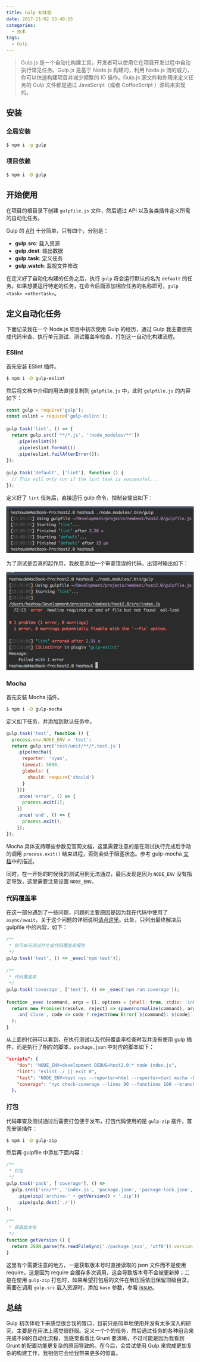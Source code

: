 ```yaml
---
title: Gulp 初体验
date: 2017-11-02 13:40:15
categories:
  - 技术
tags:
  - Gulp
---
```


> Gulp.js 是一个自动化构建工具，开发者可以使用它在项目开发过程中自动执行常见任务。Gulp.js 是基于 Node.js 构建的，利用 Node.js 流的威力，你可以快速构建项目并减少频繁的 IO 操作。Gulp.js 源文件和你用来定义任务的 Gulp 文件都是通过 JavaScript（或者 CoffeeScript ）源码来实现的。

<!-- more -->

## 安装

### 全局安装
```bash
$ npm i -g gulp
```

### 项目依赖
```bash
$ npm i -D gulp
```

## 开始使用

在项目的根目录下创建 `gulpfile.js` 文件，然后通过 API 以及各类插件定义所需的自动化任务。

Gulp 的 [API](https://github.com/gulpjs/gulp/blob/master/docs/API.md) 十分简单，只有四个，分别是：

- **gulp.src**: 载入资源
- **gulp.dest**: 输出数据
- **gulp.task**: 定义任务
- **gulp.watch**: 监视文件修改

在定义好了自动化构建的任务之后，执行 `gulp` 将会运行默认的名为 `default` 的任务。如果想要运行特定的任务，在命令后面添加相应任务的名称即可，`gulp <task> <othertask>`。

## 定义自动化任务

下面记录我在一个 Node.js 项目中初次使用 Gulp 的经历，通过 Gulp 我主要想完成代码审查、执行单元测试、测试覆盖率检查、打包这一自动化构建流程。

### ESlint

首先安装 ESlint 插件。

```bash
$ npm i -D gulp-eslint
```

然后将文档中介绍的用法直接复制到 `gulpfile.js` 中，此时 `gulpfile.js` 的内容如下：

```js
const gulp = require('gulp');
const eslint = require('gulp-eslint');

gulp.task('lint', () => {
  return gulp.src(['**/*.js', '!node_modules/**'])
    .pipe(eslint())
    .pipe(eslint.format())
    .pipe(eslint.failAfterError());
});

gulp.task('default', ['lint'], function () {
  // This will only run if the lint task is successful...
});
```

定义好了 `lint` 任务后，直接运行 gulp 命令，控制台输出如下：

![](/images/gulp_lint.png)

为了测试是否真的起作用，我故意添加一个审查错误的代码，出错时输出如下：

![](/images/gulp_lint_error.png)

### Mocha

首先安装 Mocha 插件。

```bash
$ npm i -D gulp-mocha
```

定义如下任务，并添加到默认任务中。

```js
gulp.task('test', function () {
  process.env.NODE_ENV = 'test';
  return gulp.src('test/unit/**/*.test.js')
    .pipe(mocha({
      reporter: 'nyan',
      timeout: 5000,
      globals: {
        should: require('should')
      }
    }))
    .once('error', () => {
      process.exit(1);
    })
    .once('end', () => {
      process.exit();
    });
});
```

Mocha 具体支持哪些参数见官网文档，这里需要注意的是在测试执行完成后手动的调用 `process.exit()` 结束进程，否则会处于阻塞状态。参考 gulp-mocha [文档](https://github.com/sindresorhus/gulp-mocha#test-suite-not-exiting)中的描述。

同时，在一开始的时候我的测试用例无法通过，最后发现是因为 `NODE_ENV` 没有指定导致，这里需要注意设置 `NODE_ENV`。

### 代码覆盖率

在这一部分遇到了一些问题，问题的主要原因是因为我在代码中使用了 `async/await`，关于这个问题的详细说明[请点这里](http://localhost:4000/2017/11/gulp-istanbul-es6/)。此处，只列出最终解决后 gulpfile 中的内容，如下：

```js
/**
 * 执行单元测试并生成代码覆盖率报告
 */
gulp.task('test', () => _exec('npm test'));

/**
 * 代码覆盖率
 */
gulp.task('coverage', ['test'], () => _exec('npm run coverage'));

function _exec (command, args = [], options = {shell: true, stdio: 'inherit'}) {
  return new Promise((resolve, reject) => spawn(normalize(command), args, options)
    .on('close', code => code ? reject(new Error(`${command}: ${code}`)) : resolve())
  );
}
```

从上面的代码可以看到，在执行测试以及代码覆盖率检查时我并没有使用 gulp 插件，而是执行了相应的脚本，`package.json` 中对应的脚本如下：

```json
"scripts": {
    "dev": "NODE_ENV=development DEBUG=host2.0:* node index.js",
    "lint": "eslint ./ || exit 0",
    "test": "NODE_ENV=test nyc --reporter=html --reporter=text mocha -R nyan --recursive ./test/unit",
    "coverage": "nyc check-coverage --lines 90 --functions 100 --branches 100"
  },
```

### 打包

代码审查及测试通过后需要打包便于发布，打包代码使用的是 `gulp-zip` 插件，首先安装插件：

```bash
$ npm i -D gulp-zip
```

然后再 gulpfile 中添加下面内容：

```js
/**
 * 打包
 */
gulp.task('pack', ['coverage'], () =>
  gulp.src(['src/**', 'index.js', 'package.json', 'package-lock.json', 'README.md', '.nvmrc'], {base: '.'})
    .pipe(zip('archive-' + getVersion() + '.zip'))
    .pipe(gulp.dest('./'))
);

/**
 * 获取版本号
 */
function getVersion () {
  return JSON.parse(fs.readFileSync('./package.json', 'utf8')).version;
}
```

这里有个需要注意的地方，一是获取版本号时直接读取的 json 文件而不是使用 require，这是因为 require 会缓存多次调用，这会导致版本号不会被更新掉；二是在使用 `gulp-zip` 打包时，如果希望打包后的文件在解压后依旧保留顶级目录，需要在调用 `gulp.src` 载入资源时，添加 `base` 参数，参看 [issue](https://github.com/sindresorhus/gulp-zip/issues/23)。

## 总结

Gulp 初次体验下来感觉很合我的胃口，目前只是简单地使用并没有太多深入的研究，主要是在用法上感觉很舒服。定义一个个的任务，然后通过任务的各种组合来完成不同的自动化流程，我感觉看着比 Grunt 要清晰，不过可能是因为我看到 Grunt 的配置功能更复杂的原因导致的。在今后，会尝试使用 Gulp 来完成更加复杂的构建工作，我相信它会给我带来更多的惊喜。
